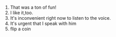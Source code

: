 
1. That was a ton of fun!
2. I like it,too.
3. It's inconvenient right now to listen to the voice.
4. It's urgent that I speak with him
5. flip a coin
